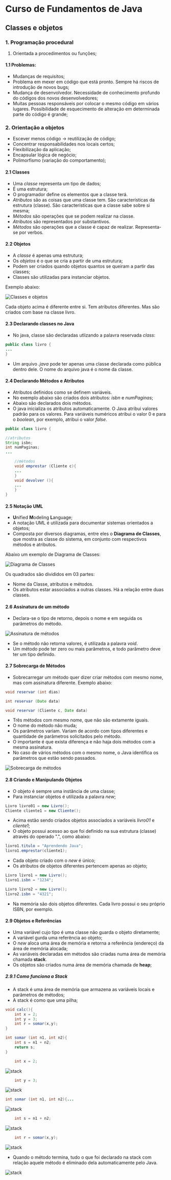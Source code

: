 # Curso de Fundamentos de Java 

## Classes e objetos

### 1. Programação procedural

1. Orientada a procedimentos ou funções;

#### 1.1 Problemas:
- Mudanças de requisitos;
- Problema em mexer em código que está pronto. Sempre há riscos de introdução de novos bugs;
- Mudança de desenvolvedor. Necessidade de conhecimento profundo do códigos dos novos desenvolvedores;
- Muitas pessoas responsáveis por colocar o mesmo código em vários lugares. Possibilidade de esquecimento de alteração em determinada parte do código é grande; 

### 2. Orientação a objetos

- Escever menos código -> reutilização de código;
- Concentrar responsabilidades nos locais certos;
- Flexibilização da aplicação;
- Encapsular lógica de negócio;
- Polimorfismo (variação do comportamento);

#### 2.1 Classes

- Uma *classe* representa um tipo de dados;
- É uma estrutura;
- O programador define os elementos que a classe terá.
- *Atributos* são as coisas que uma classe tem. São características da estrutura (classe). São características que a classe sabe sobre si mesma;
- *Métodos* são operações que se podem realizar na classe.
- *Atributos* são representados por substantivos.
- *Métodos* são operações que a classe é capaz de realizar. Representa-se por verbos.

#### 2.2 Objetos

- A *classe* é apenas uma estrutura;
- Os *objetos* é o que se cria a partir de uma estrutura;
- Podem ser criados quando objetos quantos se queiram a partir das classes;
- Classes são utilizadas para instanciar objetos. 

Exemplo abaixo:

![Classes e objetos](src/img/fig01_objetos.png)

Cada objeto acima é diferente entre si. Tem atributos diferentes. Mas são criados com base na classe livro.

#### 2.3 Declarando classes no Java

- No java, classe são declaradas utlizando a palavra reservada *class*:


```java
public class livro {
...
}

```
- Um arquivo *.java* pode ter apenas uma classe declarada como pública dentro dele. O nome do arquivo java é o nome da classe. 

#### 2.4 Declarando Métodos e Atributos

- Atributos definidos como se definem variáveis.
- No exemplo abaixo são criados dois atributos: *isbn* e *numPaginas*;
- Abaixo são declarados dois métodos.
- O java inicializa os atributos automaticamente. O Java atribui valores padrão para os valores. Para variáveis numéricos atribui o valor 0 e para o *boolean*, por exemplo, atribui o valor *false*.


```java
public class livro {

//atributos 
String isbn;
int numPaginas;
...

	//métodos
	void emprestar (Cliente c){
	...
	}
	void devolver (){
	...
	}
}

```

#### 2.5 Notação UML

- **U**nified **M**odeling **L**anguage;
- A notação UML é utilizada para documentar sistemas orientados a objetos;
- Composta por diversos diagramas, entre eles o **Diagrama de Classes**, que mostra as classe do sistema, em conjunto com respectivos métodos e atributos.

Abaixo um exemplo de Diagrama de Classes:

![Diagrama de Classes](src/img/fig02_diagrama_classes.png)

Os quadrados são divididos em 03 partes:

- Nome da Classe, atributos e métodos.
- Os atributos estar associados a outras classes. Há a relação entre duas classes.


#### 2.6 Assinatura de um método

- Declara-se o tipo de retorno, depois o nome e em seguida os parâmetros do método. 

![Assinatura de métodos](src/img/fig03_assinatura_metodo.png)

- Se o método não retorna valores, é utilizada  a palavra *void*.
- Um método pode ter zero ou mais parâmetros, e todo parâmetro deve ter um tipo definido.

#### 2.7 Sobrecarga de Métodos

- Sobrecarregar um método quer dizer criar métodos com mesmo nome, mas com assinatura diferente. Exemplo abaixo:

```java
void reservar (int dias)

int reservar (Date data)

void reservar (Cliente c, Date data)

```
- Três métodos com mesmo nome, que não são extamente iguais.
- O nome do método não muda;
- Os parâmetros variam. Variam de acordo com tipos diferentes e quantidade de parâmetros solicitados pelo método.
- O importante é que exista diferença e não haja dois métodos com a mesma assinatura.
- No caso de vários métodos com o mesmo nome, o Java identifica os parâmetros que estão sendo passados. 

![Sobrecarga de métodos](src/img/fig04_sobrecarga_metodos.png)

#### 2.8 Criando e Manipulando Objetos

- O objeto é sempre uma instância de uma classe;
- Para instanciar objetos é utilizada a palavra _new_;

```java
Livro livro01 = new Livro();
Cliente cliente1 = new Cliente();

```

- Acima estão sendo criados objetos associados a variáveis _livro01_ e _cliente1_;
- O objeto possui acesso ao que foi definido na sua estrutura (classe) através do  operado ".", como abaixo:


```java
livro1.titulo = "Aprendendo Java";
livro1.emprestar(cliente1);
```

- Cada objeto criado com o _new_ é único;
- Os atributos de objetos diferentes pertencem apenas ao objeto;

```java
Livro livro1 = new Livro();
livro1.isbn = "1234";

Livro livro2 = new Livro();
livro2.isbn = "4321";
```

- Na memória são dois objetos diferentes. Cada livro possui o seu próprio ISBN, por exemplo. 


#### 2.9 Objetos e Referências

- Uma variável cujo tipo é uma classe não guarda o objeto diretamente;
- A variável gurda uma referência ao objeto;
- O _new_ aloca uma área de memória e retorna a referência (endereço) da área de memória alocada;
- As variáveis declaradas em métodos são criadas numa área de memória chamada **stack**.
- Os objetos são criados numa área de memória chamada de **heap**;

##### 2.9.1 Como funciona a Stack

- A stack é uma área de memória que armazena as variáveis locais e parâmetros de métodos;
- A stack é como que uma pilha;

```java
void calc(){
	int x = 2;
	int y = 3;
	int r = somar(x,y);
}

int somar (int n1, int n2){
	int s = n1 + n2;
	return s;
}
```

```java
	int x = 2;

```

![stack](src/img/fig05_stack01.png)

```java
	int y = 3;

```

![stack](src/img/fig06_stack01.png)

```java
int somar (int n1, int n2){...
```

![stack](src/img/fig07_stack01.png)

```java
	int s = n1 + n2;
```

![stack](src/img/fig08_stack01.png)

```java
	int r = somar(x,y);
```
![stack](src/img/fig09_stack01.png)

- Quando o método termina, tudo o que foi declarado na stack com relação aquele método é eliminado dela automaticamente pelo Java.

![stack](src/img/fig10_stack01.png)





